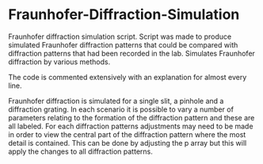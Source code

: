 # Fraunhofer-Diffraction-Simulation
Fraunhofer diffraction simulation script. Script was made to produce simulated Fraunhofer diffraction patterns that could be compared with diffraction patterns that had been recorded in the lab. Simulates Fraunhofer diffraction by various methods.

The code is commented extensively with an explanation for almost every line.

Fraunhofer diffraction is simulated for a single slit, a pinhole and a diffraction grating. In each scenario it is possible to vary a number of parameters relating to the formation of the diffraction pattern and these are all labeled. For each diffraction patterns adjustments may need to be made in order to view the central part of the diffraction pattern where the most detail is contained. This can be done by adjusting the p array but this will apply the changes to all diffraction patterns.

